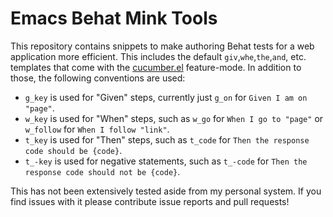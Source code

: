 # Emacs Behat Mink Tools

This repository contains snippets to make authoring Behat tests for a web application more efficient.  This includes the default `giv`,`whe`,`the`,`and`, etc. templates that come with the [cucumber.el](https://github.com/michaelklishin/cucumber.el) feature-mode.  In addition to those, the following conventions are used:

   * `g_key` is used for "Given" steps, currently just `g_on` for `Given I am on "page"`.
   * `w_key` is used for "When" steps, such as `w_go` for `When I go to "page"` or `w_follow` for `When I follow "link"`.
   * `t_key` is used for "Then" steps, such as `t_code` for `Then the response code should be {code}`.
   * `t_-key` is used for negative statements, such as `t_-code` for `Then the response code should not be {code}`.
   
This has not been extensively tested aside from my personal system.  If you find issues with it please contribute issue reports and pull requests!